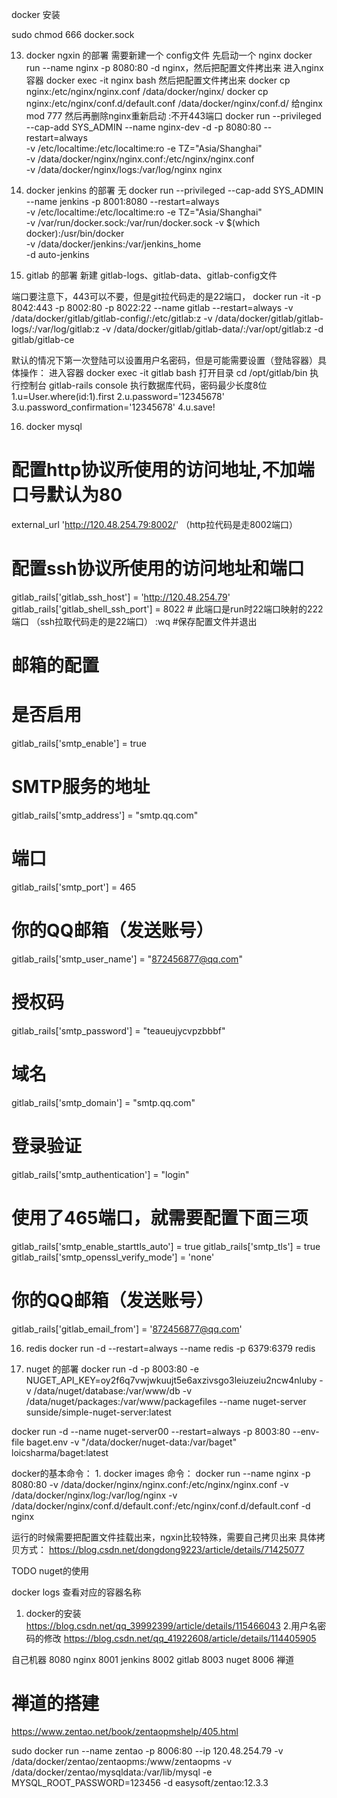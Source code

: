 
docker 安装

sudo chmod 666 docker.sock

13. docker ngxin 的部署
需要新建一个 config文件
先启动一个              nginx  docker run --name nginx -p 8080:80 -d nginx，然后把配置文件拷出来
进入nginx 容器          docker exec -it nginx bash
然后把配置文件拷出来     docker cp nginx:/etc/nginx/nginx.conf /data/docker/nginx/   docker cp nginx:/etc/nginx/conf.d/default.conf /data/docker/nginx/conf.d/
给nginx mod 777
然后再删除nginx重新启动
:不开443端口
docker run --privileged --cap-add SYS_ADMIN --name nginx-dev -d -p 8080:80 --restart=always\
           -v /etc/localtime:/etc/localtime:ro -e TZ="Asia/Shanghai"\
           -v /data/docker/nginx/nginx.conf:/etc/nginx/nginx.conf\
           -v /data/docker/nginx/logs:/var/log/nginx nginx

14. docker jenkins 的部署
无
docker run  --privileged --cap-add SYS_ADMIN --name jenkins -p 8001:8080 --restart=always \
    -v /etc/localtime:/etc/localtime:ro -e TZ="Asia/Shanghai"\
    -v /var/run/docker.sock:/var/run/docker.sock -v $(which docker):/usr/bin/docker \
    -v /data/docker/jenkins:/var/jenkins_home \
    -d auto-jenkins

15.  gitlab 的部署
新建 gitlab-logs、gitlab-data、gitlab-config文件

端口要注意下，443可以不要，但是git拉代码走的是22端口，
docker run -it -p 8042:443 -p 8002:80 -p 8022:22  --name gitlab --restart=always -v /data/docker/gitlab/gitlab-config/:/etc/gitlab:z -v /data/docker/gitlab/gitlab-logs/:/var/log/gitlab:z -v /data/docker/gitlab/gitlab-data/:/var/opt/gitlab:z -d gitlab/gitlab-ce

默认的情况下第一次登陆可以设置用户名密码，但是可能需要设置（登陆容器）具体操作：
进入容器 docker exec -it gitlab bash
打开目录 cd /opt/gitlab/bin
执行控制台 gitlab-rails console
执行数据库代码，密码最少长度8位
1.u=User.where(id:1).first
2.u.password='12345678'
3.u.password_confirmation='12345678' 
4.u.save!

16. docker mysql

# 配置http协议所使用的访问地址,不加端口号默认为80
external_url 'http://120.48.254.79:8002/' （http拉代码是走8002端口）
# 配置ssh协议所使用的访问地址和端口
gitlab_rails['gitlab_ssh_host'] = 'http://120.48.254.79'
gitlab_rails['gitlab_shell_ssh_port'] = 8022 # 此端口是run时22端口映射的222端口  （ssh拉取代码走的是22端口）
:wq #保存配置文件并退出

# 邮箱的配置
# 是否启用
gitlab_rails['smtp_enable'] = true
# SMTP服务的地址
gitlab_rails['smtp_address'] = "smtp.qq.com"
# 端口
gitlab_rails['smtp_port'] = 465
# 你的QQ邮箱（发送账号）
gitlab_rails['smtp_user_name'] = "872456877@qq.com"
# 授权码
gitlab_rails['smtp_password'] = "teaueujycvpzbbbf"
# 域名
gitlab_rails['smtp_domain'] = "smtp.qq.com"
# 登录验证
gitlab_rails['smtp_authentication'] = "login"

# 使用了465端口，就需要配置下面三项
gitlab_rails['smtp_enable_starttls_auto'] = true
gitlab_rails['smtp_tls'] = true
gitlab_rails['smtp_openssl_verify_mode'] = 'none'

# 你的QQ邮箱（发送账号）
gitlab_rails['gitlab_email_from'] = '872456877@qq.com'

16. redis
docker run -d --restart=always --name redis -p 6379:6379 redis


17. nuget 的部署
docker run -d -p 8003:80 -e NUGET_API_KEY=oy2f6q7vwjwkuujt5e6axzivsgo3leiuzeiu2ncw4nluby -v /data/nuget/database:/var/www/db -v /data/nuget/packages:/var/www/packagefiles --name nuget-server sunside/simple-nuget-server:latest


docker run -d --name nuget-server00 --restart=always -p 8003:80 --env-file baget.env -v "/data/docker/nuget-data:/var/baget" loicsharma/baget:latest



docker的基本命令：
1. 
docker images 
命令：
docker run --name nginx -p 8080:80 -v /data/docker/nginx/nginx.conf:/etc/nginx/nginx.conf -v /data/docker/nginx/log:/var/log/nginx -v /data/docker/nginx/conf.d/default.conf:/etc/nginx/conf.d/default.conf -d nginx

运行的时候需要把配置文件挂载出来，ngxin比较特殊，需要自己拷贝出来
具体拷贝方式： https://blog.csdn.net/dongdong9223/article/details/71425077



TODO
nuget的使用

docker logs  查看对应的容器名称



1. docker的安装
https://blog.csdn.net/qq_39992399/article/details/115466043
2.用户名密码的修改
https://blog.csdn.net/qq_41922608/article/details/114405905


自己机器
8080 nginx
8001 jenkins
8002 gitlab
8003 nuget
8006 禅道



# 禅道的搭建
https://www.zentao.net/book/zentaopmshelp/405.html

sudo docker run --name zentao -p 8006:80 --ip 120.48.254.79 -v /data/docker/zentao/zentaopms:/www/zentaopms -v /data/docker/zentao/mysqldata:/var/lib/mysql -e MYSQL_ROOT_PASSWORD=123456 -d easysoft/zentao:12.3.3

